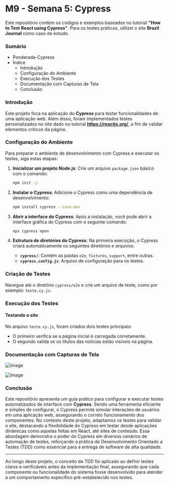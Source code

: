 # M9 - Semana 5: Cypress
Este repositório contém os códigos e exemplos baseados no tutorial **"How to Test React using Cypress"**. Para os testes práticos, utilizei o site **Brazil Journal** como caso de estudo.

### Sumário
- Ponderada-Cypress
- Índice
  - Introdução
  - Configuração do Ambiente
  - Execução dos Testes
  - Documentação com Capturas de Tela
  - Conclusão

### Introdução
Este projeto foca na aplicação do **Cypress** para testar funcionalidades de uma aplicação web. Além disso, foram implementados testes personalizados no site dado no tutorial **https://reactjs.org/**, a fim de validar elementos críticos da página.

### Configuração do Ambiente
Para preparar o ambiente de desenvolvimento com Cypress e executar os testes, siga estas etapas:

1. **Inicializar um projeto Node.js**: Crie um arquivo `package.json` básico com o comando:
   ```bash
   npm init -y
   ```

2. **Instalar o Cypress**: Adicione o Cypress como uma dependência de desenvolvimento:
   ```bash
   npm install cypress --save-dev
   ```

3. **Abrir a interface do Cypress**: Após a instalação, você pode abrir a interface gráfica do Cypress com o seguinte comando:
   ```bash
   npx cypress open
   ```

4. **Estrutura de diretórios do Cypress**: Na primeira execução, o Cypress criará automaticamente os seguintes diretórios e arquivos:
   - **`cypress/`**: Contém as pastas `e2e`, `fixtures`, `support`, entre outras.
   - **`cypress.config.js`**: Arquivo de configuração para os testes.

### Criação de Testes
Navegue até o diretório `cypress/e2e` e crie um arquivo de teste, como por exemplo: `teste.cy.js`.

### Execução dos Testes

#### Testando o site 
No arquivo `teste.cy.js`, foram criados dois testes principais:
- O primeiro verifica se a página inicial é carregada corretamente.
- O segundo valida se os títulos das notícias estão visíveis na página.

### Documentação com Capturas de Tela

![Image](https://github.com/user-attachments/assets/340bb32e-b20a-4359-88e4-269adea38add)


![Image](https://github.com/user-attachments/assets/1c3de14f-3aad-4cf6-92ba-09ab4f4c9cab)

### Conclusão
Este repositório apresenta um guia prático para configurar e executar testes automatizados de interface com **Cypress**. Sendo uma ferramenta eficiente e simples de configurar, o Cypress permite simular interações de usuários em uma aplicação web, assegurando o correto funcionamento dos componentes. No contexto deste projeto, adaptamos os testes para validar o site, destacando a flexibilidade do Cypress em testar desde aplicações dinâmicas como aquelas feitas em React, até sites de conteúdo. Essa abordagem demonstra o poder do Cypress em diversos cenários de automação de testes, reforçando a prática de Desenvolvimento Orientado a Testes (TDD) como essencial para a entrega de software de alta qualidade.

---

Ao longo deste projeto, o conceito de TDD foi aplicado ao definir testes claros e verificáveis antes da implementação final, assegurando que cada componente ou funcionalidade do sistema fosse desenvolvido para atender a um comportamento específico pré-estabelecido nos testes.
